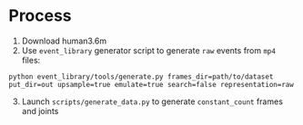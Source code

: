 # Process
1. Download human3.6m
2. Use `event_library` generator script to generate `raw` events from `mp4` files:
```
python event_library/tools/generate.py frames_dir=path/to/dataset put_dir=out upsample=true emulate=true search=false representation=raw
```
3. Launch `scripts/generate_data.py` to generate `constant_count` frames and joints
